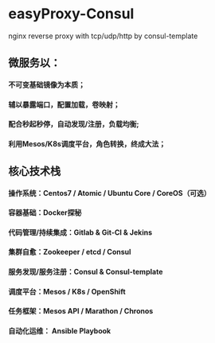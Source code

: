 # easyProxy-Consul
nginx reverse proxy with tcp/udp/http by consul-template

## 微服务以：
#### 不可变基础镜像为本质；
#### 辅以暴露端口，配置加载，卷映射；
#### 配合秒起秒停，自动发现/注册，负载均衡;
#### 利用Mesos/K8s调度平台，角色转换，终成大法；

## 核心技术栈
#### 操作系统：Centos7 / Atomic / Ubuntu Core / CoreOS（可选）
#### 容器基础：Docker探秘
#### 代码管理/持续集成：Gitlab & Git-CI & Jekins
#### 集群自愈：Zookeeper / etcd / Consul
#### 服务发现/服务注册：Consul & Consul-template
#### 调度平台：Mesos / K8s / OpenShift
#### 任务框架：Mesos API / Marathon / Chronos
#### 自动化运维： Ansible Playbook
